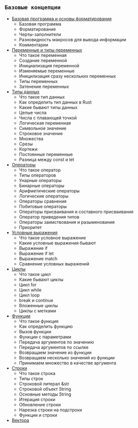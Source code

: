 ## `Базовые концепции`
  - [Базовая программа и основы форматирования](base.md)
    - Базовая программа
    - Форматирование
    - Черты-заполнители
    - Разновидность макросов для вывода информации
    - Комментарии
  - [Переменные и типы переменных](vars.md)
    - Что такое переменная
    - Создание переменной
    - Инициализация переменной
    - Изменяемые переменные
    - Иницилизация сразу нескольких переменных
    - Типы переменных
    - Затенение переменных
  - [Типы данных](data_types.md)
    - Что такое тип данных
    - Как определить тип данных в Rust
    - Какие бывают типы данных
    - Целые числа
    - Числа с плавающей точкой
    - Логическая переменная
    - Символьное значение
    - Строковое значение
    - Множества
    - Срезы
    - Кортежи
    - Постоянные переменные
    - Разница между const и let
  - [Операторы](op.md)
    - Что такое оператор
    - Типы операторов
    - Унарные операторы
    - Бинарные операторы
    - Арифметические операторы
    - Логические операторы
    - Операторы сравнения
    - Побитовые операторы
    - Операторы присваивания и составного присваивания
    - Оператор приведения типов
    - Операторы заимствования и разыменования
    - Приоритет
  - [Условные выражения](conditional.md)
    - Что такое условное выражение
    - Какие условные выражения бывают
    - Выражение if
    - Выражение if let
    - Выражение match
    - Сравнение условных выражений
  - [Циклы](loops.md)
    - Что такое цикл
    - Какие бывают циклы
    - Цикл for
    - Цикл while
    - Цикл loop
    - break и continue
    - Вложенные циклы
    - Циклы с метками
  - [Функции](func.md)
    - Что такое функция
    - Как определить функцию
    - Вызов функции
    - Функции с параметрами
    - Передача аргументов по значению
    - Передача аргументов по ссылке
    - Возвращаем значение из функции
    - Возвращаем несколько значений из функции
    - Принимаем множество в качестве аргумента
  - [Строки](string.md)
    - Что такое строка
    - Типы строк
    - Строковой литерал &str
    - Строковой объект String
    - Основные методы String
    - Итерация строки
    - Обновление строки
    - Нарезка строки на подстроки
    - Функции и строки
  - [Вектора](vector.md)